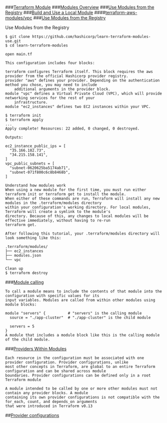 ###[Terraform Module](https://learn.hashicorp.com/collections/terraform/modules)
###[Modules Overview](https://learn.hashicorp.com/tutorials/terraform/module?in=terraform/modules)
###[Use Modules from the Registry](https://learn.hashicorp.com/tutorials/terraform/module-use?in=terraform/modules)
###[Build and Use a Local Module](https://learn.hashicorp.com/tutorials/terraform/module-create?in=terraform/modules)
####[terraform-aws-modules/vpc](https://registry.terraform.io/modules/terraform-aws-modules/vpc/aws/2.21.0)
###[Use Modules from the Registry](https://learn.hashicorp.com/tutorials/terraform/module-use?in=terraform/modules)

Use Modules from the Registry
```text
$ git clone https://github.com/hashicorp/learn-terraform-modules-use.git
$ cd learn-terraform-modules

open main.tf

This configuration includes four blocks:

terraform configures Terraform itself. This block requires the aws provider from the official Hashicorp provider registry.
provider "aws" defines your provider. Depending on the authentication method you chose, you may need to include 
    additional arguments in the provider block.
module "vpc" defines a Virtual Private Cloud (VPC), which will provide networking services for the rest of your 
    infrastructure.
module "ec2_instances" defines two EC2 instances within your VPC.

$ terraform init
$ terraform apply
...
Apply complete! Resources: 22 added, 0 changed, 0 destroyed.

Outputs:

ec2_instance_public_ips = [
  "35.166.182.73",
  "34.215.158.141",
]
vpc_public_subnets = [
  "subnet-0620625ba5174ab71",
  "subnet-071f800c6c8b8468b",
]

Understand how modules work
When using a new module for the first time, you must run either terraform init or terraform get to install the module. 
When either of these commands are run, Terraform will install any new modules in the .terraform/modules directory 
within your configuration's working directory. For local modules, Terraform will create a symlink to the module's 
directory. Because of this, any changes to local modules will be effective immediately, without having to re-run 
terraform get.

After following this tutorial, your .terraform/modules directory will look something like this:

.terraform/modules/
├── ec2_instances
├── modules.json
└── vpc

Clean up
$ terraform destroy
```

###[Module calling](https://www.terraform.io/docs/language/modules/syntax.html#calling-a-child-module)
```text
To call a module means to include the contents of that module into the configuration with specific values for its
input variables. Modules are called from within other modules using module blocks:

module "servers" {          # "servers" is the calling module
  source = "./app-cluster"  # "./app-cluster" is the child module

  servers = 5
}
A module that includes a module block like this is the calling module of the child module.
```

###[Providers Within Modules](https://www.terraform.io/docs/language/modules/develop/providers.html)
```text
Each resource in the configuration must be associated with one provider configuration. Provider configurations, unlike
most other concepts in Terraform, are global to an entire Terraform configuration and can be shared across module 
boundaries. Provider configurations can be defined only in a root Terraform module

A module intended to be called by one or more other modules must not contain any provider blocks. A module 
containing its own provider configurations is not compatible with the for_each, count, and depends_on arguments 
that were introduced in Terraform v0.13
```

##[Provider configurations]()